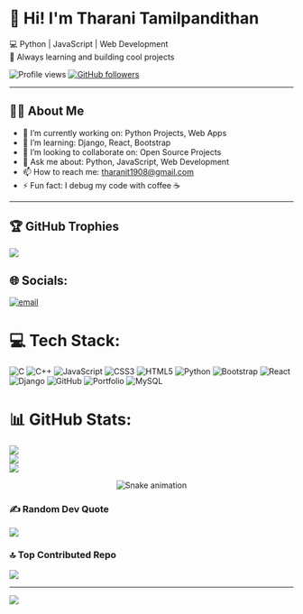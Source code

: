 # 👋 Hi! I'm Tharani Tamilpandithan  
💻 Python | JavaScript | Web Development  
🚀 Always learning and building cool projects  

![Profile views](https://komarev.com/ghpvc/?username=TharaniTamilpandithan-dev&label=Profile%20views&color=0e75b6&style=flat)
[![GitHub followers](https://img.shields.io/github/followers/TharaniTamilpandithan-dev?label=Followers&style=social)](https://github.com/TharaniTamilpandithan)

---

## 🧑‍💻 About Me
- 🔭 I’m currently working on: Python Projects, Web Apps  
- 🌱 I’m learning: Django, React, Bootstrap
- 👯 I’m looking to collaborate on: Open Source Projects  
- 💬 Ask me about: Python, JavaScript, Web Development  
- 📫 How to reach me: tharanit1908@gmail.com
- ⚡ Fun fact: I debug my code with coffee ☕  

---

## 🏆 GitHub Trophies
![](https://github-profile-trophy.vercel.app/?username=TharaniTamilpandithan-dev&theme=radical&no-frame=false&no-bg=true&margin-w=4)


## 🌐 Socials:
[![email](https://img.shields.io/badge/Email-D14836?logo=gmail&logoColor=white)](mailto:tharanit1908@gmail.com) 


# 💻 Tech Stack:
![C](https://img.shields.io/badge/c-%2300599C.svg?style=plastic&logo=c&logoColor=white) ![C++](https://img.shields.io/badge/c++-%2300599C.svg?style=plastic&logo=c%2B%2B&logoColor=white) ![JavaScript](https://img.shields.io/badge/javascript-%23323330.svg?style=plastic&logo=javascript&logoColor=%23F7DF1E) ![CSS3](https://img.shields.io/badge/css3-%231572B6.svg?style=plastic&logo=css3&logoColor=white) ![HTML5](https://img.shields.io/badge/html5-%23E34F26.svg?style=plastic&logo=html5&logoColor=white) ![Python](https://img.shields.io/badge/python-3670A0?style=plastic&logo=python&logoColor=ffdd54) ![Bootstrap](https://img.shields.io/badge/bootstrap-%238511FA.svg?style=plastic&logo=bootstrap&logoColor=white) ![React](https://img.shields.io/badge/react-%2320232a.svg?style=plastic&logo=react&logoColor=%2361DAFB) ![Django](https://img.shields.io/badge/django-%23092E20.svg?style=plastic&logo=django&logoColor=white) ![GitHub](https://img.shields.io/badge/github-%23121011.svg?style=plastic&logo=github&logoColor=white) ![Portfolio](https://img.shields.io/badge/Portfolio-%23000000.svg?style=plastic&logo=firefox&logoColor=#FF7139) ![MySQL](https://img.shields.io/badge/mysql-4479A1.svg?style=plastic&logo=mysql&logoColor=white)
# 📊 GitHub Stats:
![](https://github-readme-stats.vercel.app/api?username=TharaniTamilpandithan-dev&theme=neon&hide_border=false&include_all_commits=false&count_private=false)<br/>
![](https://nirzak-streak-stats.vercel.app/?user=TharaniTamilpandithan-dev&theme=neon&hide_border=false)<br/>
![](https://github-readme-stats.vercel.app/api/top-langs/?username=TharaniTamilpandithan-dev&theme=neon&hide_border=false&include_all_commits=false&count_private=false&layout=compact)


<!-- Snake Game Repo View -->

<div align="center">
  <img src="https://profile-readme-generator.com/assets/snake.svg" alt="Snake animation" />
</div>


### ✍️ Random Dev Quote
![](https://quotes-github-readme.vercel.app/api?type=horizontal&theme=radical)

### 🔝 Top Contributed Repo
![](https://github-contributor-stats.vercel.app/api?username=TharaniTamilpandithan-dev&limit=5&theme=dark&combine_all_yearly_contributions=true)

---
[![](https://visitcount.itsvg.in/api?id=TharaniTamilpandithan&icon-dev=0&color=0)](https://visitcount.itsvg.in)

<!-- Proudly created with GPRM ( https://gprm.itsvg.in ) -->
